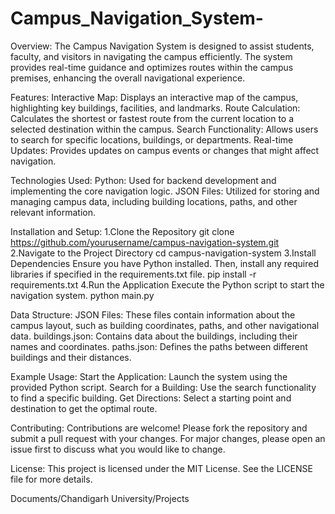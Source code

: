# Campus_Navigation_System-




Overview:
The Campus Navigation System is designed to assist students, faculty, and visitors in navigating the campus efficiently. The system provides real-time guidance and optimizes routes within the campus premises, enhancing the overall navigational experience.

Features:
Interactive Map: Displays an interactive map of the campus, highlighting key buildings, facilities, and landmarks.
Route Calculation: Calculates the shortest or fastest route from the current location to a selected destination within the campus.
Search Functionality: Allows users to search for specific locations, buildings, or departments.
Real-time Updates: Provides updates on campus events or changes that might affect navigation.

Technologies Used:
Python: Used for backend development and implementing the core navigation logic.
JSON Files: Utilized for storing and managing campus data, including building locations, paths, and other relevant information.

Installation and Setup:
  1.Clone the Repository
        git clone https://github.com/yourusername/campus-navigation-system.git
  2.Navigate to the Project Directory
        cd campus-navigation-system
  3.Install Dependencies
        Ensure you have Python installed. Then, install any required libraries if specified in the requirements.txt file.
        pip install -r requirements.txt
  4.Run the Application
        Execute the Python script to start the navigation system.
        python main.py

Data Structure:
JSON Files: These files contain information about the campus layout, such as building coordinates, paths, and other navigational data.
buildings.json: Contains data about the buildings, including their names and coordinates.
paths.json: Defines the paths between different buildings and their distances.

Example Usage:
Start the Application: Launch the system using the provided Python script.
Search for a Building: Use the search functionality to find a specific building.
Get Directions: Select a starting point and destination to get the optimal route.

Contributing:
Contributions are welcome! Please fork the repository and submit a pull request with your changes. For major changes, please open an issue first to discuss what you would like to change.

License:
This project is licensed under the MIT License. See the LICENSE file for more details.



Documents/Chandigarh University/Projects
